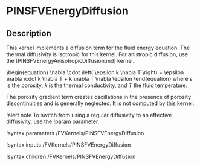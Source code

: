 # PINSFVEnergyDiffusion

## Description

This kernel implements a diffusion term for the fluid energy equation. The thermal diffusivity
is isotropic for this kernel. For anistropic diffusion, use the [PINSFVEnergyAnisotropicDiffusion.md] kernel.


\begin{equation}
\nabla \cdot \left( \epsilon k \nabla T \right) = \epsilon \nabla \cdot k \nabla T + k \nabla T \nabla \epsilon
\end{equation}
where $\epsilon$ is the porosity, $k$ is the thermal conductivity, and $T$ the fluid temperature.

The porosity gradient term creates oscillations in the presence of porosity discontinuities and is
generally neglected. It is not computed by this kernel.

!alert note
To switch from using a regular diffusivity to an effective diffusivity, use the
[!param](/FVKernels/PINSFVEnergyDiffusion/effective_diffusivity) parameter.

!syntax parameters /FVKernels/PINSFVEnergyDiffusion

!syntax inputs /FVKernels/PINSFVEnergyDiffusion

!syntax children /FVKernels/PINSFVEnergyDiffusion
